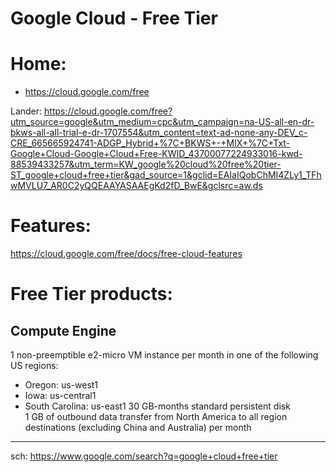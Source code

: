 # Google Cloud - Free Tier
# Home:
- https://cloud.google.com/free

Lander: https://cloud.google.com/free?utm_source=google&utm_medium=cpc&utm_campaign=na-US-all-en-dr-bkws-all-all-trial-e-dr-1707554&utm_content=text-ad-none-any-DEV_c-CRE_665665924741-ADGP_Hybrid+%7C+BKWS+-+MIX+%7C+Txt-Google+Cloud-Google+Cloud+Free-KWID_43700077224933016-kwd-88539433257&utm_term=KW_google%20cloud%20free%20tier-ST_google+cloud+free+tier&gad_source=1&gclid=EAIaIQobChMI4ZLy1_TFhwMVLU7_AR0C2yQQEAAYASAAEgKd2fD_BwE&gclsrc=aw.ds

# Features:
https://cloud.google.com/free/docs/free-cloud-features

# Free Tier products:
## Compute Engine	
1 non-preemptible e2-micro VM instance per month in one of the following US regions:
- Oregon: us-west1
- Iowa: us-central1
- South Carolina: us-east1
30 GB-months standard persistent disk  
1 GB of outbound data transfer from North America to all region destinations (excluding China and Australia) per month

---
sch: https://www.google.com/search?q=google+cloud+free+tier
